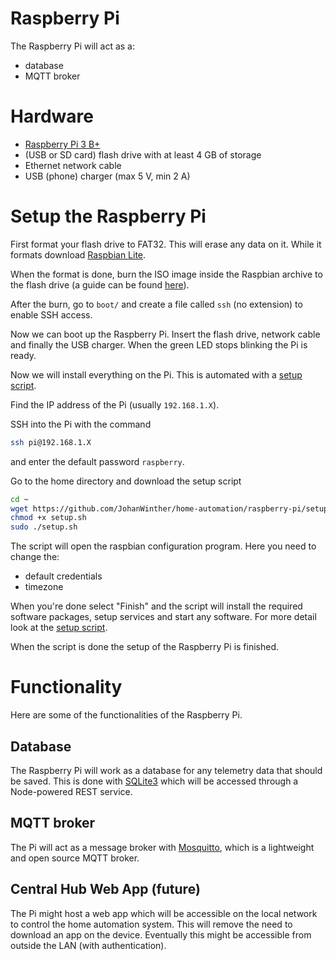 # Raspberry Pi
The Raspberry Pi will act as a:
- database
- MQTT broker

# Hardware
- [Raspberry Pi 3 B+](https://www.raspberrypi.org/products/raspberry-pi-3-model-b/)
- (USB or SD card) flash drive with at least 4 GB of storage
- Ethernet network cable
- USB (phone) charger (max 5 V, min 2 A)

# Setup the Raspberry Pi 
First format your flash drive to FAT32. This will erase any data on it. While it formats download [Raspbian Lite](https://downloads.raspberrypi.org/raspbian_lite_latest).

When the format is done, burn the ISO image inside the Raspbian archive to the flash drive (a guide can be found [here](https://www.raspberrypi.org/documentation/installation/installing-images/README.md)).

After the burn, go to `boot/` and create a file called `ssh` (no extension) to enable SSH access.

Now we can boot up the Raspberry Pi. Insert the flash drive, network cable and finally the USB charger. When the green LED stops blinking the Pi is ready.

Now we will install everything on the Pi. This is automated with a [setup script](setup.sh).

Find the IP address of the Pi (usually `192.168.1.X`).

SSH into the Pi with the command
```bash
ssh pi@192.168.1.X
```
and enter the default password `raspberry`.

Go to the home directory and download the setup script
```bash
cd ~
wget https://github.com/JohanWinther/home-automation/raspberry-pi/setup.sh
chmod +x setup.sh
sudo ./setup.sh
```

The script will open the raspbian configuration program. Here you need to change the:
- default credentials
- timezone

When you're done select "Finish" and the script will install the required software packages, setup services and start any software. For more detail look at the [setup script](setup.sh).

When the script is done the setup of the Raspberry Pi is finished.

# Functionality
Here are some of the functionalities of the Raspberry Pi.
## Database
The Raspberry Pi will work as a database for any telemetry data that should be saved. This is done with
[SQLite3](https://www.sqlite.org/index.html) which will be accessed through a Node-powered REST service.

## MQTT broker
The Pi will act as a message broker with [Mosquitto](https://mosquitto.org/), which is a lightweight and open source MQTT broker.

## Central Hub Web App (future)
The Pi might host a web app which will be accessible on the local network to control the home automation system. This will remove the need to download an app on the device. Eventually this might be accessible from outside the LAN (with authentication).